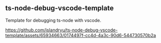 ## ts-node-debug-vscode-template

Template for debugging ts-node with vscode.


https://github.com/islandryu/ts-node-debug-vscode-template/assets/65934663/0174497f-cc4d-4a3c-90d6-544730570b2a

